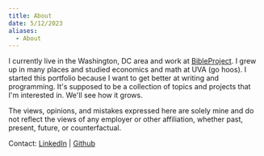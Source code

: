 ```yaml
---
title: About
date: 5/12/2023
aliases:
  - About
---
```

I currently live in the Washington, DC area and work at [BibleProject](www.bibleproject.com). I grew up in many places and studied economics and math at UVA (go hoos). I started this portfolio because I want to get better at writing and programming. It's supposed to be a collection of topics and projects that I'm interested in. We'll see how it grows.

The views, opinions, and mistakes expressed here are solely mine and do not reflect the views of any employer or other affiliation, whether past, present, future, or counterfactual.

Contact: [LinkedIn](https://www.linkedin.com/in/ben-thomas-67059910a) | [Github](https://github.com/ben-d-t)